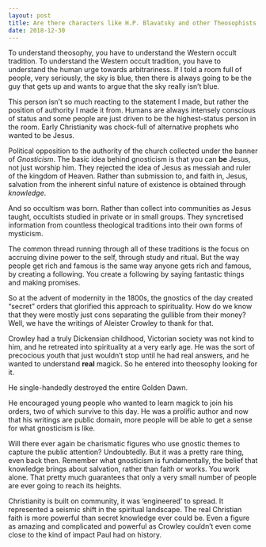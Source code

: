 ```yaml
---
layout: post
title: Are there characters like H.P. Blavatsky and other Theosophists that are alive today?
date: 2018-12-30
---
```


<p>To understand theosophy, you have to understand the Western occult tradition. To understand the Western occult tradition, you have to understand the human urge towards arbitrariness. If I told a room full of people, very seriously, the sky is blue, then there is always going to be the guy that gets up and wants to argue that the sky really isn’t blue.</p><p>This person isn’t so much reacting to the statement I made, but rather the position of authority I made it from. Humans are always intensely conscious of status and some people are just driven to be the highest-status person in the room. Early Christianity was chock-full of alternative prophets who wanted to be Jesus.</p><p>Political opposition to the authority of the church collected under the banner of <i>Gnosticism</i>. The basic idea behind gnosticism is that you can <b>be</b> Jesus, not just worship him. They rejected the idea of Jesus as messiah and ruler of the kingdom of Heaven. Rather than submission to, and faith in, Jesus, salvation from the inherent sinful nature of existence is obtained through <i>knowledge</i>.</p><p>And so occultism was born. Rather than collect into communities as Jesus taught, occultists studied in private or in small groups. They syncretised information from countless theological traditions into their own forms of mysticism.</p><p>The common thread running through all of these traditions is the focus on accruing divine power to the self, through study and ritual. But the way people get rich and famous is the same way anyone gets rich and famous, by creating a following. You create a following by saying fantastic things and making promises.</p><p>So at the advent of modernity in the 1800s, the gnostics of the day created “secret” orders that glorified this approach to spirituality. How do we know that they were mostly just cons separating the gullible from their money? Well, we have the writings of Aleister Crowley to thank for that.</p><p>Crowley had a truly Dickensian childhood, Victorian society was not kind to him, and he retreated into spirituality at a very early age. He was the sort of precocious youth that just wouldn’t stop until he had real answers, and he wanted to understand <b>real</b> magick. So he entered into theosophy looking for it.</p><p>He single-handedly destroyed the entire Golden Dawn.</p><p>He encouraged young people who wanted to learn magick to join his orders, two of which survive to this day. He was a prolific author and now that his writings are public domain, more people will be able to get a sense for what gnosticism is like.</p><p>Will there ever again be charismatic figures who use gnostic themes to capture the public attention? Undoubtedly. But it was a pretty rare thing, even back then. Remember what gnosticism is fundamentally, the belief that knowledge brings about salvation, rather than faith or works. You work alone. That pretty much guarantees that only a very small number of people are ever going to reach its heights.</p><p>Christianity is built on community, it was ‘engineered’ to spread. It represented a seismic shift in the spiritual landscape. The real Christian faith is more powerful than secret knowledge ever could be. Even a figure as amazing and complicated and powerful as Crowley couldn’t even come close to the kind of impact Paul had on history.</p>

